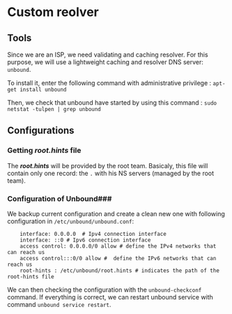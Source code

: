 # Custom reolver

## Tools ##
Since we are an ISP, we need validating and caching resolver. For this purpose, we will use a lightweight caching and resolver DNS server: `unbound`.


To install it, enter the following command with administrative privilege  : `apt-get install unbound`

Then, we check that unbound have started by using this command : `sudo netstat -tulpen | grep unbound`

## Configurations ##

### Getting  ***root.hints*** file ###

The ***root.hints*** will be provided by the root team. Basicaly, this file will contain only one record: the `.` with his NS servers (managed by the root team).

### Configuration of Unbound###

We backup current configuration and create a clean new one with following configuration in `/etc/unbound/unbound.conf`: 

```
    interface: 0.0.0.0  # Ipv4 connection interface
    interface: ::0 # Ipv6 connection interface
    access control: 0.0.0.0/0 allow # define the IPv4 networks that can reach us
    access control:::0/0 allow #  define the IPv6 networks that can reach us
    root-hints : /etc/unbound/root.hints # indicates the path of the root-hints file
```

We can then checking the configuration with the `unbound-checkconf` command. If everything is correct, we can restart unbound service with command `unbound service restart`.



